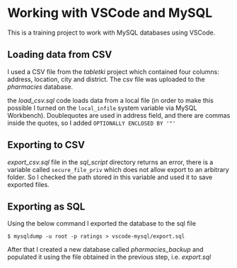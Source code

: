 # Working with VSCode and MySQL
This is a training project to work with MySQL databases using VSCode. 

## Loading data from CSV
I used a CSV file from the _tabletki_ project which contained four columns: address, location, city and district. The csv file was uploaded to the _pharmacies_ database. 

the _load_csv.sql_ code loads data from a local file (in order to make this possible I turned on the `local_infile` system variable via MySQL Workbench).
Doublequotes are used in address field, and there are commas inside the quotes, so I added `OPTIONALLY ENCLOSED BY '"'`

## Exporting to CSV

_export_csv.sql_ file in the _sql_script_ directory returns an error, there is a variable called `secure_file_priv` which does not allow export to an arbitrary folder. So I checked the path stored in this variable and used it to save exported files.

## Exporting as SQL

Using the below command I exported the database to the sql file

```
$ mysqldump -u root -p ratings > vscode-mysql/export.sql
```

After that I created a new database called _pharmacies_backup_ and populated it using the file obtained in the previous step, i.e. _export.sql_
